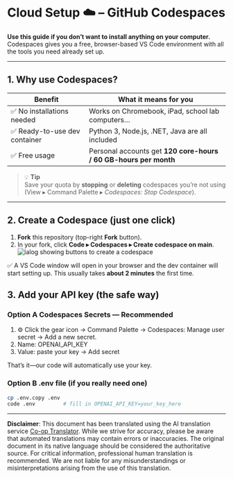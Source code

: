 <!--
CO_OP_TRANSLATOR_METADATA:
{
  "original_hash": "be9cef0460b3696ed5d8f6f8d2f64d45",
  "translation_date": "2025-08-26T13:16:35+00:00",
  "source_file": "00-course-setup/01-setup-cloud.md",
  "language_code": "en"
}
-->
# Cloud Setup ☁️ – GitHub Codespaces

**Use this guide if you don’t want to install anything on your computer.**  
Codespaces gives you a free, browser-based VS Code environment with all the tools you need already set up.

---

## 1.  Why use Codespaces?

| Benefit | What it means for you |
|---------|----------------------|
| ✅ No installations needed | Works on Chromebook, iPad, school lab computers… |
| ✅ Ready-to-use dev container | Python 3, Node.js, .NET, Java are all included |
| ✅ Free usage | Personal accounts get **120 core-hours / 60 GB-hours per month** |

> 💡 **Tip**  
> Save your quota by **stopping** or **deleting** codespaces you’re not using  
> (View ▸ Command Palette ▸ *Codespaces: Stop Codespace*).

---

## 2.  Create a Codespace (just one click)

1. **Fork** this repository (top-right **Fork** button).  
2. In your fork, click **Code ▸ Codespaces ▸ Create codespace on main**.  
   ![ialog showing buttons to create a codespace](../../../00-course-setup/images/who-will-pay.webp)

✅ A VS Code window will open in your browser and the dev container will start setting up.
This usually takes **about 2 minutes** the first time.

## 3. Add your API key (the safe way)

### Option A Codespaces Secrets — Recommended

1. ⚙️ Click the gear icon -> Command Palette -> Codespaces: Manage user secret -> Add a new secret.
2. Name: OPENAI_API_KEY
3. Value: paste your key → Add secret

That’s it—our code will automatically use your key.

### Option B .env file (if you really need one)

```bash
cp .env.copy .env
code .env         # fill in OPENAI_API_KEY=your_key_here
```

---

**Disclaimer**:
This document has been translated using the AI translation service [Co-op Translator](https://github.com/Azure/co-op-translator). While we strive for accuracy, please be aware that automated translations may contain errors or inaccuracies. The original document in its native language should be considered the authoritative source. For critical information, professional human translation is recommended. We are not liable for any misunderstandings or misinterpretations arising from the use of this translation.